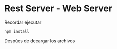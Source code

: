 # Rest Server - Web Server

Recordar ejecutar 
```
npm install 
```
Despúes de decargar los archivos